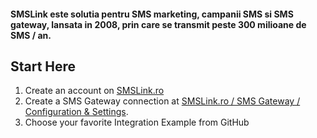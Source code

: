 #### SMSLink este solutia pentru SMS marketing, campanii SMS si SMS gateway, lansata in 2008, prin care se transmit peste 300 milioane de SMS / an.

## Start Here

1. Create an account on [SMSLink.ro](https://www.smslink.ro/inregistrare/)
2. Create a SMS Gateway connection at [SMSLink.ro / SMS Gateway / Configuration & Settings](https://www.smslink.ro/sms/gateway/setup.php). 
3. Choose your favorite Integration Example from GitHub
